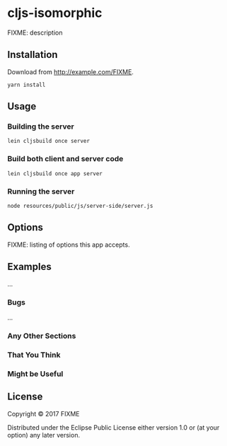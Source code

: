 # cljs-isomorphic

FIXME: description

## Installation

Download from http://example.com/FIXME.

    yarn install

## Usage

### Building the server

    lein cljsbuild once server

### Build both client and server code

    lein cljsbuild once app server

### Running the server

    node resources/public/js/server-side/server.js

## Options

FIXME: listing of options this app accepts.

## Examples

...

### Bugs

...

### Any Other Sections
### That You Think
### Might be Useful

## License

Copyright © 2017 FIXME

Distributed under the Eclipse Public License either version 1.0 or (at
your option) any later version.
